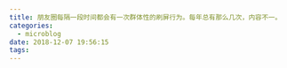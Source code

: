 ```yaml
---
title: 朋友圈每隔一段时间都会有一次群体性的刷屏行为。每年总有那么几次，内容不一。
categories:
  - microblog
date: 2018-12-07 19:56:15
tags:
---
```

